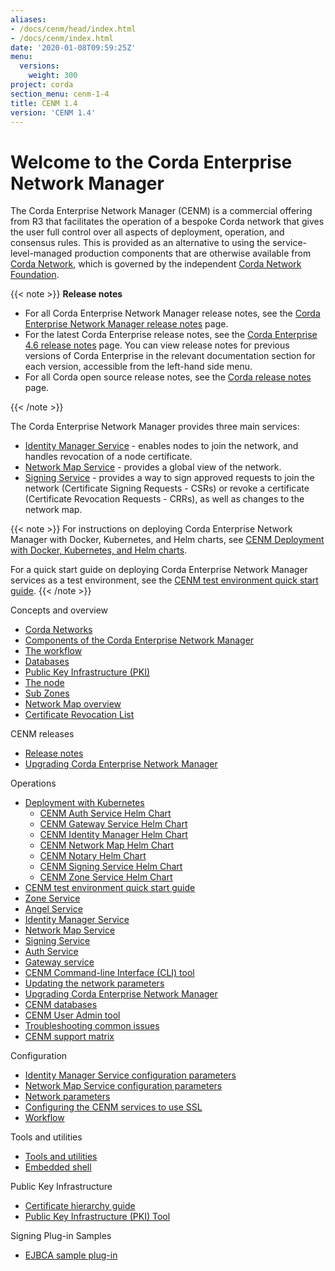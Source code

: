 ```yaml
---
aliases:
- /docs/cenm/head/index.html
- /docs/cenm/index.html
date: '2020-01-08T09:59:25Z'
menu:
  versions:
    weight: 300
project: corda
section_menu: cenm-1-4
title: CENM 1.4
version: 'CENM 1.4'
---
```



# Welcome to the Corda Enterprise Network Manager

The Corda Enterprise Network Manager (CENM) is a commercial offering from R3 that facilitates the operation of a bespoke
Corda network that gives the user full control over all aspects of deployment, operation, and consensus rules.
This is provided as an alternative to using the service-level-managed production components
that are otherwise available from [Corda Network](https://corda.network), which is governed by the independent
[Corda Network Foundation](https://corda.network/).

{{< note >}}
**Release notes**

* For all Corda Enterprise Network Manager release notes, see the [Corda Enterprise Network Manager release notes](release-notes.md) page.
* For the latest Corda Enterprise release notes, see the [Corda Enterprise 4.6 release notes](../../corda-enterprise/4.6/release-notes-enterprise.md) page. You can view release notes for previous versions of Corda Enterprise in the relevant documentation section for each version, accessible from the left-hand side menu.
* For all Corda open source release notes, see the [Corda release notes](../../corda-os/4.6/release-notes.md) page.

{{< /note >}}

The Corda Enterprise Network Manager provides three main services:

* [Identity Manager Service](identity-manager.md) - enables nodes to join the network, and handles revocation of a node certificate.
* [Network Map Service](network-map.md) - provides a global view of the network.
* [Signing Service](signing-service.md) - provides a way to sign approved requests to join the network (Certificate Signing Requests - CSRs) or revoke a certificate (Certificate Revocation Requests - CRRs), as well as changes to the network map.

{{< note >}}
For instructions on deploying Corda Enterprise Network Manager with Docker, Kubernetes, and Helm charts, see [CENM Deployment with Docker, Kubernetes, and Helm charts](deployment-kubernetes.md).

For a quick start guide on deploying Corda Enterprise Network Manager services as a test environment, see the [CENM test environment quick start guide](quick-start.md).
{{< /note >}}

Concepts and overview

* [Corda Networks](corda-networks.md)
* [Components of the Corda Enterprise Network Manager](enm-components.md)
* [The workflow](enm-components.md#the-workflow)
* [Databases](enm-components.md#databases)
* [Public Key Infrastructure (PKI)](enm-components.md#public-key-infrastructure-pki)
* [The node](enm-components.md#the-node)
* [Sub Zones](sub-zones.md)
* [Network Map overview](network-map-overview.md)
* [Certificate Revocation List](certificate-revocation.md)

CENM releases

* [Release notes](release-notes.md)
* [Upgrading Corda Enterprise Network Manager](upgrade-notes.md)

Operations

* [Deployment with Kubernetes](deployment-kubernetes.md)
  * [CENM Auth Service Helm Chart](deployment-kubernetes-auth.md)
  * [CENM Gateway Service Helm Chart](deployment-kubernetes-gateway.md)
  * [CENM Identity Manager Helm Chart](deployment-kubernetes-idman.md)
  * [CENM Network Map Helm Chart](deployment-kubernetes-nmap.md)
  * [CENM Notary Helm Chart](deployment-kubernetes-notary.md)
  * [CENM Signing Service Helm Chart](deployment-kubernetes-signer.md)
  * [CENM Zone Service Helm Chart](deployment-kubernetes-zone.md)
* [CENM test environment quick start guide](quick-start.md)
* [Zone Service](zone-service.md)
* [Angel Service](angel-service.md)
* [Identity Manager Service](identity-manager.md)
* [Network Map Service](network-map.md)
* [Signing Service](signing-service.md)
* [Auth Service](auth-service.md)
* [Gateway service](gateway-service.md)
* [CENM Command-line Interface (CLI) tool](cenm-cli-tool.md)
* [Updating the network parameters](updating-network-parameters.md)
* [Upgrading Corda Enterprise Network Manager](upgrade-notes.md)
* [CENM databases](database-set-up.md)
* [CENM User Admin tool](user-admin.md)
* [Troubleshooting common issues](troubleshooting-common-issues.md)
* [CENM support matrix](cenm-support-matrix.md)

Configuration

* [Identity Manager Service configuration parameters](config-identity-manager-parameters.md)
* [Network Map Service configuration parameters](config-network-map-parameters.md)
* [Network parameters](config-network-parameters.md)
* [Configuring the CENM services to use SSL](enm-with-ssl.md)
* [Workflow](workflow.md)

Tools and utilities

* [Tools and utilities](tools-index.md)
* [Embedded shell](shell.md)

Public Key Infrastructure

* [Certificate hierarchy guide](pki-guide.md)
* [Public Key Infrastructure (PKI) Tool](pki-tool.md)

Signing Plug-in Samples

* [EJBCA sample plug-in](ejbca-plugin.md)
